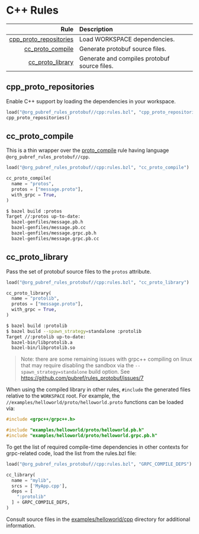 # C++ Rules

| Rule | Description |
| ---: | :--- |
| [cpp_proto_repositories](#cpp_proto_repositories) | Load WORKSPACE dependencies. |
| [cc_proto_compile](#cc_proto_compile) | Generate protobuf source files. |
| [cc_proto_library](#cc_proto_library) | Generate and compiles protobuf source files. |

## cpp\_proto\_repositories

Enable C++ support by loading the dependencies in your workspace.

```python
load("@org_pubref_rules_protobuf//cpp:rules.bzl", "cpp_proto_repositories")
cpp_proto_repositories()
```

## cc\_proto\_compile

This is a thin wrapper over the
[proto_compile](../protobuf#proto_compile) rule having language
`@org_pubref_rules_protobuf//cpp`.

```python
load("@org_pubref_rules_protobuf//cpp:rules.bzl", "cc_proto_compile")

cc_proto_compile(
  name = "protos",
  protos = ["message.proto"],
  with_grpc = True,
)
```

```sh
$ bazel build :protos
Target //:protos up-to-date:
  bazel-genfiles/message.pb.h
  bazel-genfiles/message.pb.cc
  bazel-genfiles/message.grpc.pb.h
  bazel-genfiles/message.grpc.pb.cc
```

## cc\_proto\_library

Pass the set of protobuf source files to the `protos` attribute.

```python
load("@org_pubref_rules_protobuf//cpp:rules.bzl", "cc_proto_library")

cc_proto_library(
  name = "protolib",
  protos = ["message.proto"],
  with_grpc = True,
)
```

```sh
$ bazel build :protolib
$ bazel build --spawn_strategy=standalone :protolib
Target //:protolib up-to-date:
  bazel-bin/libprotolib.a
  bazel-bin/libprotolib.so
```

> Note: there are some remaining issues with grpc++ compiling on linux
> that may require disabling the sandbox via the
> `--spawn_strategy=standalone` build option. See
> https://github.com/pubref/rules_protobuf/issues/7

When using the compiled library in other rules, `#include` the
generated files relative to the `WORKSPACE` root.  For example, the
`//examples/helloworld/proto/helloworld.proto` functions can be loaded
via:


```cpp
#include <grpc++/grpc++.h>

#include "examples/helloworld/proto/helloworld.pb.h"
#include "examples/helloworld/proto/helloworld.grpc.pb.h"
```

To get the list of required compile-time dependencies in other
contexts for grpc-related code, load the list from the rules.bzl file:

```python
load("@org_pubref_rules_protobuf//cpp:rules.bzl", "GRPC_COMPILE_DEPS")

cc_library(
  name = "mylib",
  srcs = ['MyApp.cpp'],
  deps = [
    ":protolib"
  ] + GRPC_COMPILE_DEPS,
)
```

Consult source files in the
[examples/helloworld/cpp](../examples/helloworld/cpp) directory for
additional information.
